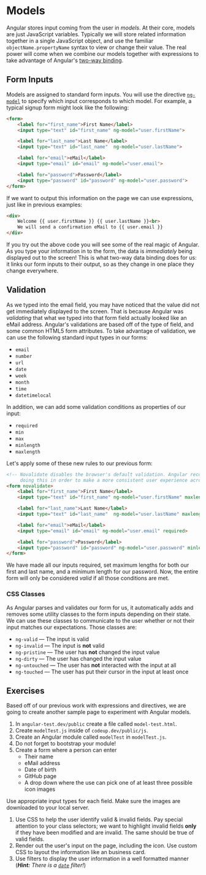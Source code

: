 # Models

Angular stores input coming from the user in *models*. At their core, models are just JavaScript variables. Typically we will store related information together in a single JavaScript object, and use the familiar `objectName.propertyName` syntax to view or change their value. The real power will come when we combine our models together with expressions to take advantage of Angular's [two-way binding](https://docs.angularjs.org/tutorial/step_04).

## Form Inputs

Models are assigned to standard form inputs. You will use the directive [`ng-model`](https://docs.angularjs.org/api/ng/directive/ngModel) to specify which input corresponds to which model. For example, a typical signup form might look like the following:

```html
<form>
    <label for="first_name">First Name</label>
    <input type="text" id="first_name" ng-model="user.firstName">

    <label for="last_name">Last Name</label>
    <input type="text" id="last_name"  ng-model="user.lastName">

    <label for="email">eMail</label>
    <input type="email" id="email" ng-model="user.email">

    <label for="password">Password</label>
    <input type="password" id="password" ng-model="user.password">
</form>
```

If we want to output this information on the page we can use expressions, just like in previous examples:

```html
<div>
    Welcome {{ user.firstName }} {{ user.lastName }}<br>
    We will send a confirmation eMail to {{ user.email }}
</div>
```

If you try out the above code you will see some of the real magic of Angular. As you type your information in to the form, the data is *immediately* being displayed out to the screen! This is what two-way data binding does for us: it links our form inputs to their output, so as they change in one place they change everywhere.

## Validation

As we typed into the email field, you may have noticed that the value did not get immediately displayed to the screen. That is because Angular was *validating* that what we typed into that form field actually looked like an eMail address. Angular's validations are based off of the type of field, and some common HTML5 form attributes. To take advantage of validation, we can use the following standard input types in our forms:

- `email`
- `number`
- `url`
- `date`
- `week`
- `month`
- `time`
- `datetimelocal`

In addition, we can add some validation conditions as properties of our input:

- `required`
- `min`
- `max`
- `minlength`
- `maxlength`

Let's apply some of these new rules to our previous form:

```html
<!-- Novalidate disables the browser's default validation. Angular recommends
     doing this in order to make a more consistent user experience across browsers -->
<form novalidate>
    <label for="first_name">First Name</label>
    <input type="text" id="first_name" ng-model="user.firstName" maxlength="50" required>

    <label for="last_name">Last Name</label>
    <input type="text" id="last_name"  ng-model="user.lastName" maxlength="100" required>

    <label for="email">eMail</label>
    <input type="email" id="email" ng-model="user.email" required>

    <label for="password">Password</label>
    <input type="password" id="password" ng-model="user.password" minlength="6" required>
</form>
```

We have made all our inputs required, set maximum lengths for both our first and last name, and a minimum length for our password. Now, the entire form will only be considered *valid* if all those conditions are met.

### CSS Classes

As Angular parses and validates our form for us, it automatically adds and removes some utility classes to the form inputs depending on their state. We can use these classes to communicate to the user whether or not their input matches our expectations. Those classes are:

- `ng-valid` &mdash; The input is valid
- `ng-invalid` &mdash; The input is **not** valid
- `ng-pristine` &mdash; The user has **not** changed the input value
- `ng-dirty` &mdash; The user has changed the input value
- `ng-untouched` &mdash; The user has **not** interacted with the input at all
- `ng-touched` &mdash; The user has put their cursor in the input at least once

## Exercises

Based off of our previous work with expressions and directives, we are going to create another sample page to experiment with Angular models.

1. In `angular-test.dev/public` create a file called `model-test.html`.
1. Create `modelTest.js` inside of `codeup.dev/public/js`.
1. Create an Angular module called `modelTest` in `modelTest.js`.
1. Do not forget to bootstrap your module!
1. Create a form where a person can enter
    - Their name
    - eMail address
    - Date of birth
    - GitHub page
    - A drop down where the use can pick one of at least three possible icon images

  Use appropriate input types for each field. Make sure the images are downloaded to your local server.
1. Use CSS to help the user identify valid & invalid fields. Pay special attention to your class selectors; we want to highlight invalid fields **only** if they have been modified and are invalid. The same should be true of valid fields.
1. Render out the user's input on the page, including the icon. Use custom CSS to layout the information like an business card.
1. Use filters to display the user information in a well formatted manner (_**Hint:** There is a [`date`](https://docs.angularjs.org/api/ng/filter/date) filter!_)
